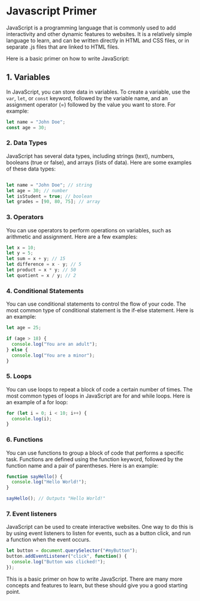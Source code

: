 # Javascript Primer

JavaScript is a programming language that is commonly used to add interactivity and other dynamic features to websites. It is a relatively simple language to learn, and can be written directly in HTML and CSS files, or in separate .js files that are linked to HTML files.

Here is a basic primer on how to write JavaScript:

## 1. Variables
In JavaScript, you can store data in variables. To create a variable, use the ```var```, ```let```, or ```const``` keyword, followed by the variable name, and an assignment operator (=) followed by the value you want to store. For example:

```js
let name = "John Doe";
const age = 30;
```

### 2. Data Types
JavaScript has several data types, including strings (text), numbers, booleans (true or false), and arrays (lists of data). Here are some examples of these data types:

```js

let name = "John Doe"; // string
let age = 30; // number
let isStudent = true; // boolean
let grades = [90, 80, 75]; // array
```

### 3. Operators

You can use operators to perform operations on variables, such as arithmetic and assignment. Here are a few examples:

```js
let x = 10;
let y = 5;
let sum = x + y; // 15
let difference = x - y; // 5
let product = x * y; // 50
let quotient = x / y; // 2
```

### 4. Conditional Statements
You can use conditional statements to control the flow of your code. The most common type of conditional statement is the if-else statement. Here is an example:

```js
let age = 25;

if (age > 18) {
  console.log("You are an adult");
} else {
  console.log("You are a minor");
}
```

### 5. Loops
You can use loops to repeat a block of code a certain number of times. The most common types of loops in JavaScript are for and while loops. Here is an example of a for loop:

```js
for (let i = 0; i < 10; i++) {
  console.log(i);
}
```

### 6. Functions
You can use functions to group a block of code that performs a specific task. Functions are defined using the function keyword, followed by the function name and a pair of parentheses. Here is an example:

```js
function sayHello() {
  console.log("Hello World!");
}

sayHello(); // Outputs "Hello World!"
```

### 7. Event listeners
JavaScript can be used to create interactive websites. One way to do this is by using event listeners to listen for events, such as a button click, and run a function when the event occurs.

```js
let button = document.querySelector("#myButton");
button.addEventListener("click", function() {
  console.log("Button was clicked!");
});
```

This is a basic primer on how to write JavaScript. There are many more concepts and features to learn, but these should give you a good starting point.